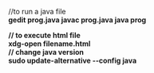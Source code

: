 //to run a java file <br>
<b>
gedit prog.java
javac prog.java
java prog
<b><br>

// to execute html file <br>
<b>
xdg-open filename.html
<b><br>
// change java version <br>
<b>
sudo update-alternative --config java
<b>
